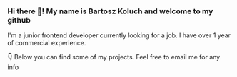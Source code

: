 ### Hi there 👋! My name is Bartosz Koluch and welcome to my github 

I'm a junior frontend developer currently looking for a job. I have over 1 year of commercial experience.

👇 Below you can find some of my projects. Feel free to email me for any info 

<!--
**bkkoluch/bkkoluch** is a ✨ _special_ ✨ repository because its `README.md` (this file) appears on your GitHub profile.

Here are some ideas to get you started:

- 🔭 I’m currently working on ...
- 🌱 I’m currently learning ...
- 👯 I’m looking to collaborate on ...
- 🤔 I’m looking for help with ...
- 💬 Ask me about ...
- 📫 How to reach me: ...
- 😄 Pronouns: ...
- ⚡ Fun fact: ...
-->
